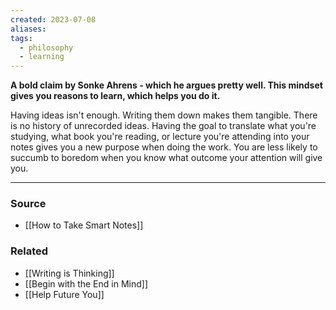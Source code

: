 ```yaml
---
created: 2023-07-08
aliases: 
tags:
  - philosophy
  - learning
---
```

**A bold claim by Sonke Ahrens - which he argues pretty well. This mindset gives you reasons to learn, which helps you do it.**

Having ideas isn't enough. Writing them down makes them tangible. There is no history of unrecorded ideas. Having the goal to translate what you're studying, what book you're reading, or lecture you're attending into your notes gives you a new purpose when doing the work. You are less likely to succumb to boredom when you know what outcome your attention will give you.

****
### Source
- [[How to Take Smart Notes]]

### Related
- [[Writing is Thinking]]
- [[Begin with the End in Mind]]
- [[Help Future You]]